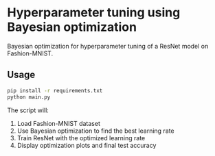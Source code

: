 # Hyperparameter tuning using Bayesian optimization

Bayesian optimization for hyperparameter tuning of a ResNet model on Fashion-MNIST.

## Usage

```bash
pip install -r requirements.txt
python main.py
```

The script will:
1. Load Fashion-MNIST dataset
2. Use Bayesian optimization to find the best learning rate
3. Train ResNet with the optimized learning rate
4. Display optimization plots and final test accuracy
